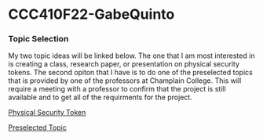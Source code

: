 # CCC410F22-GabeQuinto

### Topic Selection

My two topic ideas will be linked below. The one that I am most interested in is creating a class, research paper, or presentation on physical security tokens. The second opiton that I have is to do one of the preselected topics that is provided by one of the professors at Champlain College. This will require a meeting with a professor to confirm that the project is still available and to get all of the requirments for the project.

[Physical Security Token](https://github.com/gabequinto/CCC410F22-GabeQuinto/blob/main/docs/topics/securitytokens.md)

[Preselected Topic](https://github.com/gabequinto/CCC410F22-GabeQuinto/blob/main/docs/topics/preselected_project.md)
